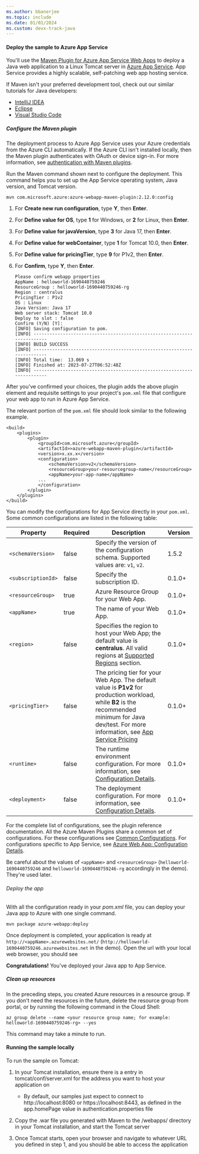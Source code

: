 ```yaml
---
ms.author: bbanerjee
ms.topic: include
ms.date: 01/01/2024
ms.custom: devx-track-java
---
```


#### Deploy the sample to Azure App Service


You'll use the [Maven Plugin for Azure App Service Web Apps](https://github.com/microsoft/azure-maven-plugins/blob/develop/azure-webapp-maven-plugin/README.md) to deploy a Java web application to a Linux Tomcat server in [Azure App Service](/azure/app-service/). App Service provides a highly scalable, self-patching web app hosting service. 

If Maven isn't your preferred development tool, check out our similar tutorials for Java developers:
+ [IntelliJ IDEA](/azure/developer/java/toolkit-for-intellij/create-hello-world-web-app)
+ [Eclipse](/azure/developer/java/toolkit-for-eclipse/create-hello-world-web-app)
+ [Visual Studio Code](https://code.visualstudio.com/docs/java/java-webapp)


##### Configure the Maven plugin

The deployment process to Azure App Service uses your Azure credentials from the Azure CLI automatically. If the Azure CLI isn't installed locally, then the Maven plugin authenticates with OAuth or device sign-in. For more information, see [authentication with Maven plugins](https://github.com/microsoft/azure-maven-plugins/wiki/Authentication).

Run the Maven command shown next to configure the deployment. This command helps you to set up the App Service operating system, Java version, and Tomcat version.

```azurecli-interactive
mvn com.microsoft.azure:azure-webapp-maven-plugin:2.12.0:config
```

1. For **Create new run configuration**, type **Y**, then **Enter**.
1. For **Define value for OS**, type **1** for Windows, or **2** for Linux, then **Enter**.
1. For **Define value for javaVersion**, type **3** for Java 17, then **Enter**.
1. For **Define value for webContainer**, type **1** for Tomcat 10.0, then **Enter**.
1. For **Define value for pricingTier**, type **9** for P1v2, then **Enter**.
1. For **Confirm**, type **Y**, then **Enter**.

    ```
    Please confirm webapp properties
    AppName : helloworld-1690440759246
    ResourceGroup : helloworld-1690440759246-rg
    Region : centralus
    PricingTier : P1v2
    OS : Linux
    Java Version: Java 17
    Web server stack: Tomcat 10.0
    Deploy to slot : false
    Confirm (Y/N) [Y]: 
    [INFO] Saving configuration to pom.
    [INFO] ------------------------------------------------------------------------
    [INFO] BUILD SUCCESS
    [INFO] ------------------------------------------------------------------------
    [INFO] Total time:  13.069 s
    [INFO] Finished at: 2023-07-27T06:52:48Z
    [INFO] ------------------------------------------------------------------------
    ```

After you've confirmed your choices, the plugin adds the above plugin element and requisite settings to your project's `pom.xml` file that configure your web app to run in Azure App Service.

The relevant portion of the `pom.xml` file should look similar to the following example.

```xml-interactive
<build>
    <plugins>
        <plugin>
            <groupId>com.microsoft.azure</groupId>
            <artifactId>>azure-webapp-maven-plugin</artifactId>
            <version>x.xx.x</version>
            <configuration>
                <schemaVersion>v2</schemaVersion>
                <resourceGroup>your-resourcegroup-name</resourceGroup>
                <appName>your-app-name</appName>
            ...
            </configuration>
        </plugin>
    </plugins>
</build>           
```

You can modify the configurations for App Service directly in your `pom.xml`. Some common configurations are listed in the following table:

Property | Required | Description | Version
---|---|---|---
`<schemaVersion>` | false | Specify the version of the configuration schema. Supported values are: `v1`, `v2`. | 1.5.2
`<subscriptionId>` | false | Specify the subscription ID. | 0.1.0+
`<resourceGroup>` | true | Azure Resource Group for your Web App. | 0.1.0+
`<appName>` | true | The name of your Web App. | 0.1.0+
`<region>` | false | Specifies the region to host your Web App; the default value is **centralus**. All valid regions at [Supported Regions](https://azure.microsoft.com/global-infrastructure/services/?products=app-service) section. | 0.1.0+
`<pricingTier>` | false | The pricing tier for your Web App. The default value is **P1v2** for production workload, while **B2** is the recommended minimum for Java dev/test. For more information, see [App Service Pricing](https://azure.microsoft.com/pricing/details/app-service/linux/)| 0.1.0+
`<runtime>` | false | The runtime environment configuration. For more information, see [Configuration Details](https://github.com/microsoft/azure-maven-plugins/wiki/Azure-Web-App:-Configuration-Details). | 0.1.0+
`<deployment>` | false | The deployment configuration. For more information, see [Configuration Details](https://github.com/microsoft/azure-maven-plugins/wiki/Azure-Web-App:-Configuration-Details). | 0.1.0+

For the complete list of configurations, see the plugin reference documentation. All the Azure Maven Plugins share a common set of configurations. For these configurations see [Common Configurations](https://github.com/microsoft/azure-maven-plugins/wiki/Common-Configuration). For configurations specific to App Service, see [Azure Web App: Configuration Details](https://github.com/microsoft/azure-maven-plugins/wiki/Azure-Web-App:-Configuration-Details).

Be careful about the values of `<appName>` and `<resourceGroup>` (`helloworld-1690440759246` and `helloworld-1690440759246-rg` accordingly in the demo). They're used later.

###### Deploy the app

With all the configuration ready in your *pom.xml* file, you can deploy your Java app to Azure with one single command.

```azurecli-interactive
mvn package azure-webapp:deploy
```
Once deployment is completed, your application is ready at `http://<appName>.azurewebsites.net/` (`http://helloworld-1690440759246.azurewebsites.net` in the demo). Open the url with your local web browser, you should see

**Congratulations!** You've deployed your Java app to App Service.

##### Clean up resources

In the preceding steps, you created Azure resources in a resource group. If you don't need the resources in the future, delete the resource group from portal, or by running the following command in the Cloud Shell:

```azurecli-interactive
az group delete --name <your resource group name; for example: helloworld-1690440759246-rg> --yes
```

This command may take a minute to run.

#### Running the sample locally

To run the sample on Tomcat:

1. In your Tomcat installation, ensure there is a entry in tomcat/conf/server.xml for the address you want to host your application on

     - By default, our samples just expect to connect to http://localhost:8080 or https://localhost:8443, as defined in the app.homePage value in authentication.properties file

1. Copy the .war file you generated with Maven to the /webapps/ directory in your Tomcat installation, and start the Tomcat server

1. Once Tomcat starts, open your browser and navigate to whatever URL you defined in step 1, and you should be able to access the application